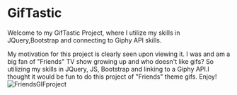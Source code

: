 # GifTastic


Welcome to my GifTastic Project, where I utilize my skills in JQuery,Bootstrap and connecting to Giphy API skills.

My motivation for this project is clearly seen upon viewing it. I  was and am a big fan of "Friends" TV show growing up and who doesn't like gifs? So utilizing my skills in JQuery, JS, Bootstrap and linking to a Giphy API.I thought it would be fun to do this project of "Friends" theme gifs. Enjoy!
![FriendsGIFproject](https://user-images.githubusercontent.com/53452871/65263034-a1462d00-dad9-11e9-9e38-2879c75e55a2.PNG)

